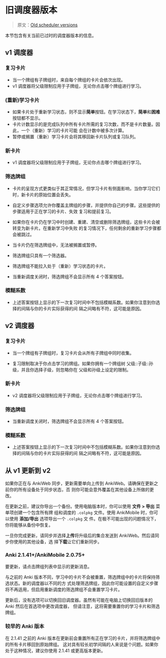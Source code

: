# 旧调度器版本

> 原文：[Old scheduler versions](https://faqs.ankiweb.net/the-anki-2.1-scheduler.html)

本节包含有关当前已过时的调度器版本的信息。

## v1 调度器

### 复习卡片

- 当一个牌组有子牌组时，来自每个牌组的卡片会依次出现。
- v1 调度器将父级限制应用于子牌组，无论你点击哪个牌组进行学习。

### (重新)学习卡片

- 如果卡片处于重新学习状态，则不显示**简单**按钮。在学习状态下，**简单**和**困难**按钮都不显示。
- 卡片计数显示的是完成队列中所有卡片所需的复习次数，而不是卡片数量。因此，一个（重新）学习的卡片可能
  会在计数中被多次计算。
- 暂停或搁置（重新）学习卡片会将其移回新卡片队列或复习队列。

### 新卡片

- v1 调度器将父级限制应用于子牌组，无论你点击哪个牌组进行学习。

### 筛选牌组

- 卡片的呈现方式更类似于其正常情况，但学习卡片有侧面影响，当你学习它们时，新卡片的原始位置会丢失。

- 自定义步骤选项允许你覆盖主牌组的步骤，并提供你自己的步骤。这些提供的步骤适用于正在学习的卡片、失效
  复习和提前复习。

- 如果你在卡片仍在学习中时创建、重建、清空或删除筛选牌组，这些卡片会被转变为新卡片。在重新学习中失败
  的复习情况下，任何剩余的重新学习步骤都会被跳过。

- 当卡片仍在筛选牌组中，无法被搁置或暂停。

- 筛选牌组只具有一个筛选器。

- 筛选牌组不能拉入处于（重新）学习状态的卡片。

- 当重新调度关闭时，筛选牌组不会显示所有 4 个答案按钮。

### 模糊系数

- 上述答案按钮上显示的下一次复习时间中不包括模糊系数。如果你注意到你选择的间隔与你的卡片实际获得的间
  隔之间略有不符，这可能是原因。

## v2 调度器

### 复习卡片

- 当一个牌组有子牌组时，复习卡片会从所有子牌组中同时收集。

- 复习限制取决于你点击学习的牌组。如果你拥有一个牌组树 父级::子级::孙级，并且你选择子级，则忽略你在
  父级和孙级上设定的限制。

### 新卡片

- v2 调度器将父级限制应用于子牌组，无论你点击哪个牌组进行学习。

### 筛选牌组

- 当重新调度关闭时，筛选牌组不会显示所有 4 个答案按钮。

### 模糊系数

- 上述答案按钮上显示的下一次复习时间中不包括模糊系数。如果你注意到你选择的间隔与你的卡片实际获得的间
  隔之间略有不符，这可能是原因。

## 从 v1 更新到 v2

如果你正在与 AnkiWeb 同步，更新需要单向上传到 AnkiWeb。请确保在更新之前你的所有设备处于同步状态，否
则你可能会意外覆盖在其他设备上所做的更改。

在更新之前，建议你导出一个备份。使用电脑版本时，你可以使用 **文件 > 导出** 菜单项创建一个包含所有牌
组和调度的 `.colpkg` 文件。使用 AnkiMobile 时，你可以使用 **添加/导出** 选项导出一个 `.colpkg` 文
件。在极不可能出现的问题情况下，你将能够从备份中恢复。

一旦你完成更新，请同步并选择**上传**将升级后的集合发送到 AnkiWeb。然后请同步你使用的其他设备，选
择**下载**让它们重新同步。

### Anki 2.1.41+/AnkiMobile 2.0.75+

要更新，请点击牌组列表中显示的更新消息。

与之前的 Anki 版本不同，学习中的卡片不会被重置，筛选牌组中的卡片将保持筛选状态。新的调度器以不同的方
式处理筛选牌组，因此你可能设置的自定义步骤将不再适用，但启用重新调度的筛选牌组不会重置学习卡片。

更新后，没有选项可以切换回旧调度器。虽然有可能在电脑上切换回旧版本的 Anki 然后在首选项中更改调度器，
但请注意，这将需要重置你的学习卡片和筛选牌组。

### 较早的 Anki 版本

在 2.1.41 之前的 Anki 版本在更新前会重置所有正在学习的卡片，并将筛选牌组中的所有卡片移回到原始牌组。
这对具有较长初学间隔的人来说是个问题。如果你处于这种情况，建议你使用 2.1.41 或更高版本更新。

